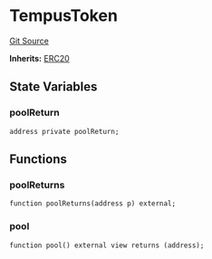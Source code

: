 # TempusToken
[Git Source](https://github.com/Swivel-Finance/illuminate/blob/29a4038ae0d0795d36640f068da3ac5c1dd43806/src/mocks/TempusToken.sol)

**Inherits:**
[ERC20](/src/mocks/ERC20.sol/contract.ERC20.md)


## State Variables
### poolReturn

```solidity
address private poolReturn;
```


## Functions
### poolReturns


```solidity
function poolReturns(address p) external;
```

### pool


```solidity
function pool() external view returns (address);
```

